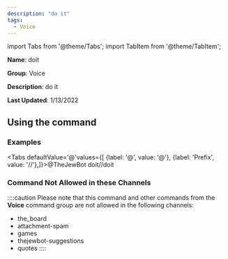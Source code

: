 ```yaml
---
description: "do it"
tags:
  - Voice
---
```

import Tabs from '@theme/Tabs';
import TabItem from '@theme/TabItem';

**Name**: doit

**Group**: Voice

**Description**: do it

**Last Updated**: 1/13/2022

## Using the command

### Examples
<Tabs defaultValue='@'values={[ {label: '@', value: '@'}, {label: 'Prefix', value: '//'},]}><TabItem value='@'>@TheJewBot doit</TabItem><TabItem value='//'>//doit</TabItem></Tabs>

### Command Not Allowed in these Channels
::::caution Please note that this command and other commands from the **Voice** command group are not allowed in the following channels:
- the_board
- attachment-spam
- games
- thejewbot-suggestions
- quotes
::::